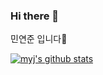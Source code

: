 ### Hi there 👋
민연준 입니다🤭

  [![myj's github stats](https://github-readme-stats.vercel.app/api?username=sook8878&theme=tokyonight&show_icons=true)](https://github.com/sook8878/github-readme-stats)

<!--
**sook8878/sook8878** is a ✨ _special_ ✨ repository because its `README.md` (this file) appears on your GitHub profile.

Here are some ideas to get you started:

- 🔭 I’m currently working on ...
- 🌱 I’m currently learning ...
- 👯 I’m looking to collaborate on ...
- 🤔 I’m looking for help with ...
- 💬 Ask me about ...
- 📫 How to reach me: ...
- 😄 Pronouns: ...
- ⚡ Fun fact: ...
-->
